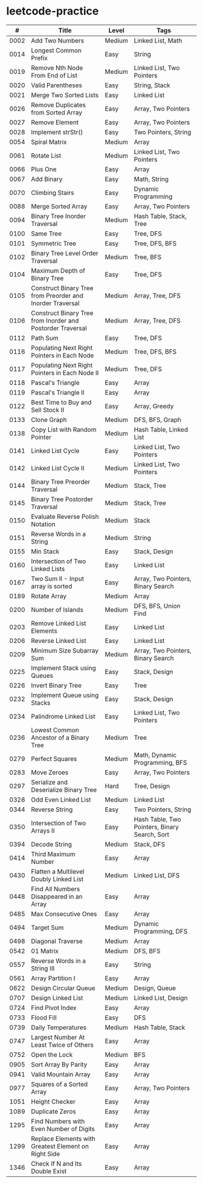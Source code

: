 # leetcode-practice

| #  | Title | Level | Tags |
|----| ----- | ----- | ---- |
|0002|Add Two Numbers|Medium|Linked List, Math|
|0014|Longest Common Prefix|Easy|String|
|0019|Remove Nth Node From End of List|Medium|Linked List, Two Pointers|
|0020|Valid Parentheses|Easy|String, Stack|
|0021|Merge Two Sorted Lists|Easy|Linked List|
|0026|Remove Duplicates from Sorted Array|Easy|Array, Two Pointers|
|0027|Remove Element|Easy|Array, Two Pointers|
|0028|Implement strStr()|Easy|Two Pointers, String|
|0054|Spiral Matrix|Medium|Array|
|0061|Rotate List|Medium|Linked List, Two Pointers|
|0066|Plus One|Easy|Array|
|0067|Add Binary|Easy|Math, String|
|0070|Climbing Stairs|Easy|Dynamic Programming|
|0088|Merge Sorted Array|Easy|Array, Two Pointers|
|0094|Binary Tree Inorder Traversal|Medium|Hash Table, Stack, Tree|
|0100|Same Tree|Easy|Tree, DFS|
|0101|Symmetric Tree|Easy|Tree, DFS, BFS|
|0102|Binary Tree Level Order Traversal|Medium|Tree, BFS|
|0104|Maximum Depth of Binary Tree|Easy|Tree, DFS|
|0105|Construct Binary Tree from Preorder and Inorder Traversal|Medium|Array, Tree, DFS|
|0106|Construct Binary Tree from Inorder and Postorder Traversal|Medium|Array, Tree, DFS|
|0112|Path Sum|Easy|Tree, DFS|
|0116|Populating Next Right Pointers in Each Node|Medium|Tree, DFS, BFS|
|0117|Populating Next Right Pointers in Each Node II|Medium|Tree, DFS|
|0118|Pascal's Triangle|Easy|Array|
|0119|Pascal's Triangle II|Easy|Array|
|0122|Best Time to Buy and Sell Stock II|Easy|Array, Greedy|
|0133|Clone Graph|Medium|DFS, BFS, Graph|
|0138|Copy List with Random Pointer|Medium|Hash Table, Linked List|
|0141|Linked List Cycle|Easy|Linked List, Two Pointers|
|0142|Linked List Cycle II|Medium|Linked List, Two Pointers|
|0144|Binary Tree Preorder Traversal|Medium|Stack, Tree|
|0145|Binary Tree Postorder Traversal|Medium|Stack, Tree|
|0150|Evaluate Reverse Polish Notation|Medium|Stack|
|0151|Reverse Words in a String|Medium|String|
|0155|Min Stack|Easy|Stack, Design|
|0160|Intersection of Two Linked Lists|Easy|Linked List|
|0167|Two Sum II - Input array is sorted|Easy|Array, Two Pointers, Binary Search|
|0189|Rotate Array|Medium|Array|
|0200|Number of Islands|Medium|DFS, BFS, Union Find|
|0203|Remove Linked List Elements|Easy|Linked List|
|0206|Reverse Linked List|Easy|Linked List|
|0209|Minimum Size Subarray Sum|Medium|Array, Two Pointers, Binary Search|
|0225|Implement Stack using Queues|Easy|Stack, Design|
|0226|Invert Binary Tree|Easy|Tree|
|0232|Implement Queue using Stacks|Easy|Stack, Design|
|0234|Palindrome Linked List|Easy|Linked List, Two Pointers|
|0236|Lowest Common Ancestor of a Binary Tree|Medium|Tree|
|0279|Perfect Squares|Medium|Math, Dynamic Programming, BFS|
|0283|Move Zeroes|Easy|Array, Two Pointers|
|0297|Serialize and Deserialize Binary Tree|Hard|Tree, Design|
|0328|Odd Even Linked List|Medium|Linked List|
|0344|Reverse String|Easy|Two Pointers, String|
|0350|Intersection of Two Arrays II|Easy|Hash Table, Two Pointers, Binary Search, Sort|
|0394|Decode String|Medium|Stack, DFS|
|0414|Third Maximum Number|Easy|Array|
|0430|Flatten a Multilevel Doubly Linked List|Medium|Linked List, DFS|
|0448|Find All Numbers Disappeared in an Array|Easy|Array|
|0485|Max Consecutive Ones|Easy|Array|
|0494|Target Sum|Medium|Dynamic Programming, DFS|
|0498|Diagonal Traverse|Medium|Array|
|0542|01 Matrix|Medium|DFS, BFS|
|0557|Reverse Words in a String III|Easy|String|
|0561|Array Partition I|Easy|Array|
|0622|Design Circular Queue|Medium|Design, Queue|
|0707|Design Linked List|Medium|Linked List, Design|
|0724|Find Pivot Index|Easy|Array|
|0733|Flood Fill|Easy|DFS|
|0739|Daily Temperatures|Medium|Hash Table, Stack|
|0747|Largest Number At Least Twice of Others|Easy|Array|
|0752|Open the Lock|Medium|BFS|
|0905|Sort Array By Parity|Easy|Array|
|0941|Valid Mountain Array|Easy|Array|
|0977|Squares of a Sorted Array|Easy|Array, Two Pointers|
|1051|Height Checker|Easy|Array|
|1089|Duplicate Zeros|Easy|Array|
|1295|Find Numbers with Even Number of Digits|Easy|Array|
|1299|Replace Elements with Greatest Element on Right Side|Easy|Array|
|1346|Check If N and Its Double Exist|Easy|Array|